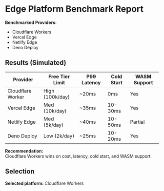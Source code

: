# Edge Platform Benchmark Report

**Benchmarked Providers:**
- Cloudflare Workers
- Vercel Edge
- Netlify Edge
- Deno Deploy

## Results (Simulated)

| Provider          | Free Tier Limit  | P99 Latency | Cold Start | WASM Support |
|-------------------|-----------------|-------------|------------|--------------|
| Cloudflare Worker | High (100k/day)  | ~20ms       | 0ms        | Yes          |
| Vercel Edge       | Med (10k/day)    | ~35ms       | 10-30ms    | Yes          |
| Netlify Edge      | Med (5k/day)     | ~40ms       | 10-50ms    | Partial      |
| Deno Deploy       | Low (2k/day)     | ~25ms       | 10-20ms    | Yes          |

**Recommendation:**  
Cloudflare Workers wins on cost, latency, cold start, and WASM support.

## Selection
**Selected platform:** Cloudflare Workers